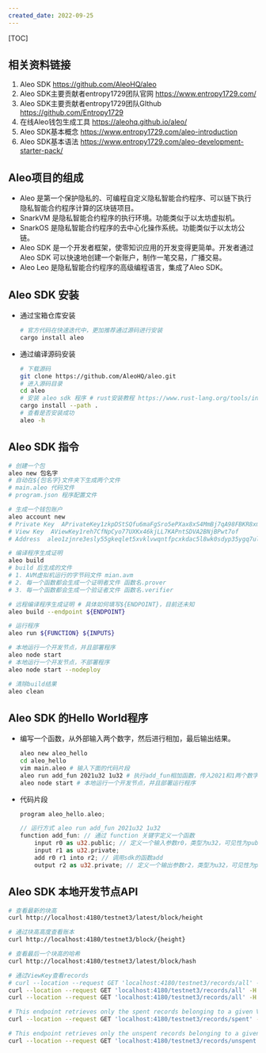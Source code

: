 ```yaml
---
created_date: 2022-09-25
---
```


[TOC]

## 相关资料链接
1. Aleo SDK https://github.com/AleoHQ/aleo
2. Aleo SDK主要贡献者entropy1729团队官网 https://www.entropy1729.com/
3. Aleo SDK主要贡献者entropy1729团队GIthub https://github.com/Entropy1729
4. 在线Aleo钱包生成工具 https://aleohq.github.io/aleo/
5. Aleo SDK基本概念 https://www.entropy1729.com/aleo-introduction
6. Aleo SDK基本语法 https://www.entropy1729.com/aleo-development-starter-pack/

## Aleo项目的组成
- Aleo 是第一个保护隐私的、可编程自定义隐私智能合约程序、可以链下执行隐私智能合约程序计算的区块链项目。
- SnarkVM 是隐私智能合约程序的执行环境。功能类似于以太坊虚拟机。
- SnarkOS 是隐私智能合约程序的去中心化操作系统。功能类似于以太坊公链。
- Aleo SDK 是一个开发者框架，使零知识应用的开发变得更简单。开发者通过 Aleo SDK 可以快速地创建一个新账户，制作一笔交易，广播交易。
- Aleo Leo 是隐私智能合约程序的高级编程语言，集成了Aleo SDK。

## Aleo SDK 安装
- 通过宝箱仓库安装
    ```bash
    # 官方代码在快速迭代中，更加推荐通过源码进行安装
    cargo install aleo
    ```

- 通过编译源码安装
    ```bash
    # 下载源码 
    git clone https://github.com/AleoHQ/aleo.git
    # 进入源码目录
    cd aleo
    # 安装 aleo sdk 程序 # rust安装教程 https://www.rust-lang.org/tools/install
    cargo install --path .
    # 查看是否安装成功
    aleo -h
    ```

## Aleo SDK 指令
```bash
# 创建一个包
aleo new 包名字
# 自动在${包名字}文件夹下生成两个文件
# main.aleo 代码文件
# program.json 程序配置文件

# 生成一个钱包账户
aleo account new
# Private Key  APrivateKey1zkpDStSQfu6maFgSro5ePXax8xS4MmBj7qA98FBKR8xm1ZU
# View Key  AViewKey1reh7CfNpCyo77UXKx46kjLL7KAPntSDVA2BNjBPwt7of
# Address  aleo1zjnre3esly55gkeqlet5xvklvwqntfpcxkdac5l8wk0sdyp35ygq7ulxk4

# 编译程序生成证明
aleo build
# build 后生成的文件
# 1. AVM虚拟机运行的字节码文件 mian.avm
# 2. 每一个函数都会生成一个证明者文件 函数名.prover
# 3. 每一个函数都会生成一个验证者文件 函数名.verifier

# 远程编译程序生成证明 # 具体如何填写${ENDPOINT}，目前还未知
aleo build --endpoint ${ENDPOINT}

# 运行程序
aleo run ${FUNCTION} ${INPUTS}

# 本地运行一个开发节点，并且部署程序
aleo node start
# 本地运行一个开发节点，不部署程序
aleo node start --nodeploy

# 清除build结果
aleo clean
```

## Aleo SDK 的Hello World程序
- 编写一个函数，从外部输入两个数字，然后进行相加，最后输出结果。
    ```bash
    aleo new aleo_hello
    cd aleo_hello
    vim main.aleo # 输入下面的代码片段
    aleo run add_fun 2021u32 1u32 # 执行add_fun相加函数，传入2021和1两个数字
    aleo node start # 本地运行一个开发节点，并且部署运行程序
    ```
- 代码片段
    ```rs
    program aleo_hello.aleo;

    // 运行方式 aleo run add_fun 2021u32 1u32
    function add_fun: // 通过 function 关键字定义一个函数
        input r0 as u32.public; // 定义一个输入参数r0，类型为u32，可见性为public
        input r1 as u32.private;
        add r0 r1 into r2; // 调用sdk的函数add
        output r2 as u32.private; // 定义一个输出参数r2，类型为u32，可见性为private
    ```

## Aleo SDK 本地开发节点API
```bash
# 查看最新的块高
curl http://localhost:4180/testnet3/latest/block/height

# 通过块高高度查看账本
curl http://localhost:4180/testnet3/block/{height}

# 查看最后一个块高的哈希
curl http://localhost:4180/testnet3/latest/block/hash

# 通过ViewKey查看records
# curl --location --request GET 'localhost:4180/testnet3/records/all' -H 'Content-Type: application/json' -d '"ViewKey"'
curl --location --request GET 'localhost:4180/testnet3/records/all' -H 'Content-Type: application/json' -d '"AViewKey1hU73JxupzRh7uEnynsXgUQL3neSJcJZ2dMBkCPh97zoZ"' | jq
curl --location --request GET 'localhost:4180/testnet3/records/all' -H 'Content-Type: application/json' -d '"AViewKey1eZqsm6igutMTUbnwWw8vPQG5ceJruyYQs8XwTmNQdMJf"' | jq

# This endpoint retrieves only the spent records belonging to a given ViewKey
curl --location --request GET 'localhost:4180/testnet3/records/spent' -H 'Content-Type: application/json' -d '"AViewKey1hU73JxupzRh7uEnynsXgUQL3neSJcJZ2dMBkCPh97zoZ"' | jq

# This endpoint retrieves only the unspent records belonging to a given ViewKey.
curl --location --request GET 'localhost:4180/testnet3/records/unspent' -H 'Content-Type: application/json' -d '"AViewKey1hU73JxupzRh7uEnynsXgUQL3neSJcJZ2dMBkCPh97zoZ"' | jq
```